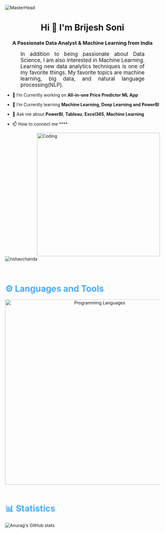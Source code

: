 ![MasterHead](https://editor.analyticsvidhya.com/uploads/17847clicdata.gif)
<h1 align="center">Hi 🙋 I'm Brijesh Soni</h1>
<h3 align="center">A Passionate Data Analyst & Machine Learning from India</h3>

<p align:"center" style="text-align: justify; margin: 0 50px; font-size: 17px;" >
   In addition to being passionate about Data Science, I am also interested in Machine Learning. Learning new data analytics techniques is one of my favorite things. My favorite topics are machine learning, big data, and natural language processing(NLP).
<br>

- 🔭 I’m Currently working on **All-in-one Price Predictor ML App**

- 🌱 I’m Currently learning **Machine Learning, Deep Learning and PowerBI**

- 💬 Ask me about **PowerBI**, **Tableau**, **Excel365**, **Machine Learning**

- 📫 How to connect me ****
<img align="right" alt="Coding" width="400" src="https://miro.medium.com/max/1024/1*nHfayfdmxAApbg84iMrJqQ.gif">
<p align="left"> <img src="https://komarev.com/ghpvc/?username=Birjesh786&label=Profile%20views&color=0e75b6&style=flat" alt="rishavchanda" /> </p>


<br>
<!-- Languages and Tools -->

<h1 style="color: #44AEFB">⚙️ Languages and Tools</h1>
<div align="center" style="display:block;">
    <img width="600px" alt="Programming Languages" src="https://futureacad.com/wp-content/uploads/2022/08/Asset-2-768x314.png"/> 
</div>
<br>

<!-- Statistics -->

<h1 style="color: #44AEFB">📊 Statistics</h1>


![Anurag's GitHub stats](https://github-readme-stats.vercel.app/api?username=Brijesh786&theme=dark&show_icons=true)


































